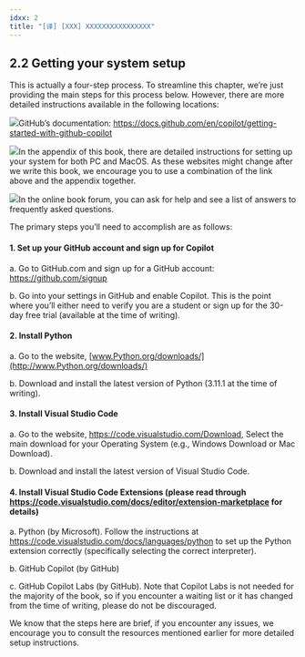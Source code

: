 ```yaml
---
idxx: 2
title: "[译] [XXX] XXXXXXXXXXXXXXXX"
---
```



## 2.2 Getting your system setup

This is actually a four-step process. To streamline this chapter, we’re just providing the main steps for this process below. However, there are more detailed instructions available in the following locations:

![](chapter-2.files/chapter-25488.png)GitHub’s documentation: https://docs.github.com/en/copilot/getting-started-with-github-copilot

![](chapter-2.files/chapter-25585.png)In the appendix of this book, there are detailed instructions for setting up your system for both PC and MacOS. As these websites might change after we write this book, we encourage you to use a combination of the link above and the appendix together.

![](chapter-2.files/chapter-25839.png)In the online book forum, you can ask for help and see a list of answers to frequently asked questions.

The primary steps you’ll need to accomplish are as follows:

#### 1. Set up your GitHub account and sign up for Copilot

a. Go to GitHub.com and sign up for a GitHub account: https://github.com/signup

b. Go into your settings in GitHub and enable Copilot. This is the point where you’ll either need to verify you are a student or sign up for the 30-day free trial (available at the time of writing).

#### 2. Install Python

a. Go to the website, [www.Python.org/downloads/](http://www.Python.org/downloads/)

b. Download and install the latest version of Python (3.11.1 at the time of writing).

#### 3. Install Visual Studio Code

a. Go to the website, https://code.visualstudio.com/Download, Select the main download for your Operating System (e.g., Windows Download or Mac Download).

b. Download and install the latest version of Visual Studio Code.

#### 4. Install Visual Studio Code Extensions (please read through https://code.visualstudio.com/docs/editor/extension-marketplace for details)

a. Python (by Microsoft). Follow the instructions at https://code.visualstudio.com/docs/languages/python to set up the Python extension correctly (specifically selecting the correct interpreter).

b. GitHub Copilot (by GitHub)

c. GitHub Copilot Labs (by GitHub). Note that Copilot Labs is not needed for the majority of the book, so if you encounter a waiting list or it has changed from the time of writing, please do not be discouraged.

We know that the steps here are brief, if you encounter any issues, we encourage you to consult the resources mentioned earlier for more detailed setup instructions.
